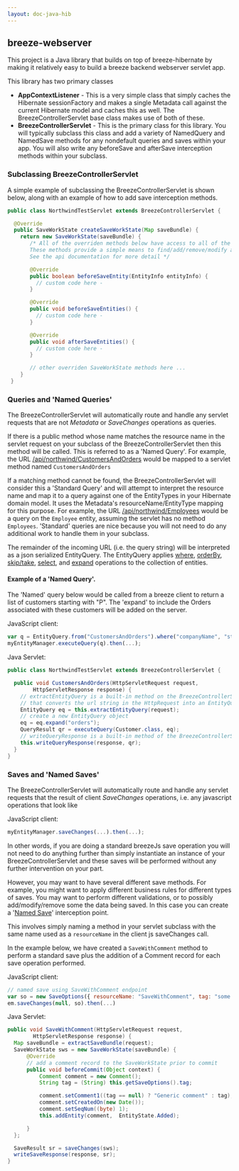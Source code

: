```yaml
---
layout: doc-java-hib
---
```


## breeze-webserver

This project is a Java library that builds on top of breeze-hibernate by making it relatively easy to build a breeze backend webserver servlet app. 
 
This library has two primary classes

- **AppContextListener** - This is a very simple class that simply caches the Hibernate sessionFactory and makes a single Metadata call against the current Hibernate model and caches this as well. The BreezeControllerServlet base class makes use of both of these.
- **BreezeControllerServlet** - This is the primary class for this library. You will typically subclass this class and add a variety of NamedQuery and NamedSave methods for any nondefault queries and saves within your app.  You will also write any beforeSave and afterSave interception methods within your subclass.
 
### Subclassing BreezeControllerServlet

A simple example of subclassing the BreezeControllerServlet is shown below, along with an example of how to add save interception methods.

```java
public class NorthwindTestServlet extends BreezeControllerServlet {

  @Override
  public SaveWorkState createSaveWorkState(Map saveBundle) {
    return new SaveWorkState(saveBundle) {
       /* All of the overriden methods below have access to all of the SaveWorkState data and methods. 
       These methods provide a simple means to find/add/remove/modify any entities involved in the save pipeline.
       See the api documentation for more detail */  

       @Override
       public boolean beforeSaveEntity(EntityInfo entityInfo) {
         // custom code here -
       }

       @Override
       public void beforeSaveEntities() {
         // custom code here -
       }

       @Override   
       public void afterSaveEntities() {
         // custom code here -
       }

       // other overriden SaveWorkState methods here ...
    }     
 }
```

### Queries and 'Named Queries'

The BreezeControllerServlet will automatically route and handle any servlet requests that are not *Metadata* or *SaveChanges* operations as queries. 

If there is a public method whose name matches the resource name in the servlet request on your subclass of the BreezeControllerServlet then this method will be called. This is referred to as a 'Named Query'.  For example, the URL [/api/northwind/CustomersAndOrders](http://learn.breezejs.com/api/northwind/CustomersAndOrders) would be mapped to a servlet method named `CustomersAndOrders`

If a matching method cannot be found, the BreezeControllerServlet will consider this a 'Standard Query' and will attempt to interpret the resource name and map it to a query against one of the EntityTypes in your Hibernate domain model. It uses the Metadata's resourceName/EntityType mapping for this purpose.  For example, the URL [/api/northwind/Employees](http://learn.breezejs.com/api/northwind/Employees) would be a query on the `Employee` entity, assuming the servlet has no method `Employees`.  'Standard' queries are nice because you will not need to do any additional work to handle them in your subclass.

The remainder of the incoming URL (i.e. the query string) will be interpreted as a json serialized EntityQuery.  The EntityQuery applies [where](/doc-js/query-examples.html#Where), [orderBy](/doc-js/query-examples.html#OrderBy), [skip/take](/doc-js/query-examples.html#Paging), [select](/doc-js/query-examples.html#Projection), and [expand](/doc-js/query-examples.html#EagerLoading) operations to the collection of entities.

#### Example of a 'Named Query'.

The 'Named' query below would be called from a breeze client to return a list of customers starting with "P".  The 'expand' to include the Orders associated with these customers will be added on the server. 

JavaScript client: 

```javascript
var q = EntityQuery.from("CustomersAndOrders").where("companyName", "startsWith", "P");
myEntityManager.executeQuery(q).then(...);
```

Java Servlet:

```java
public class NorthwindTestServlet extends BreezeControllerServlet {

  public void CustomersAndOrders(HttpServletRequest request,
        HttpServletResponse response) {
    // extractEntityQuery is a built-in method on the BreezeControllerServlet class 
    // that converts the url string in the HttpRequest into an EntityQuery instance.
    EntityQuery eq = this.extractEntityQuery(request);
    // create a new EntityQuery object
    eq = eq.expand("orders");
    QueryResult qr = executeQuery(Customer.class, eq);
    // writeQueryResponse is a built-in method of the BreezeControllerServlet class.
    this.writeQueryResponse(response, qr);
  }
}
```

### Saves and 'Named Saves'

The BreezeControllerServlet will automatically route and handle any servlet requests that the result of client *SaveChanges* operations, i.e. any javascript operations that look like

JavaScript client:

```javascript
myEntityManager.saveChanges(...).then(...);
```
In other words, if you are doing a standard breezeJs save operation you will not need to do anything further than simply instantiate an instance of your BreezeControllerServlet and these saves will be performed without any further intervention on your part.

However, you may want to have several different save methods.  For example, you might want to apply different business rules for different types of saves.  You may want to perform different validations, or to possibly add/modify/remove some the data being saved.  In this case you can create a '[Named Save](/doc-js/saving-changes.html#NamedSave)' interception point.  

This involves simply naming a method in your servlet subclass with the same name used as a `resourceName` in the client js saveChanges call.

In the example below, we have created a `SaveWithComment` method to perform a standard save plus the addition of a Comment record for each save operation performed.

JavaScript client:

```javascript
// named save using SaveWithComment endpoint
var so = new SaveOptions({ resourceName: "SaveWithComment", tag: "some additional info" });
em.saveChanges(null, so).then(...)
```

Java Servlet:

```java
public void SaveWithComment(HttpServletRequest request,
        HttpServletResponse response) {
  Map saveBundle = extractSaveBundle(request);
  SaveWorkState sws = new SaveWorkState(saveBundle) {
      @Override
      // add a comment record to the SaveWorkState prior to commit
      public void beforeCommit(Object context) {
          Comment comment = new Comment();
          String tag = (String) this.getSaveOptions().tag;

          comment.setComment1((tag == null) ? "Generic comment" : tag);
          comment.setCreatedOn(new Date());
          comment.setSeqNum((byte) 1);
          this.addEntity(comment,  EntityState.Added);

      }
  };

  SaveResult sr = saveChanges(sws);
  writeSaveResponse(response, sr);
}
```
  
